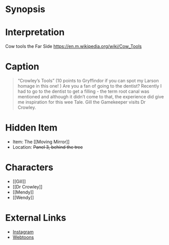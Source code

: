 # Synopsis

# Interpretation
Cow tools the Far Side https://en.m.wikipedia.org/wiki/Cow_Tools

# Caption
> “Crowley’s Tools” (10 points to Gryffindor if you can spot my Larson homage in this one! ) Are you a fan of going to the dentist? Recently I had to go to the dentist to get a filling - the term root canal was mentioned and although it didn’t come to that, the experience did give me inspiration for this wee Tale. Gill the Gamekeeper visits Dr Crowley.

# Hidden Item
* Item: The [[Moving Mirror]]
* Location: <strike>Panel 3, behind the tree</strike>

# Characters
* [[Gill]]
* [[Dr Crowley]]
* [[Mendy]]
* [[Wendy]]

# External Links
* [Instagram](https://www.instagram.com/p/CSc-nU2jxrG/?igshid=YmMyMTA2M2Y=)
* [Webtoons](https://www.webtoons.com/en/challenge/twistwood-tales/91-crowleys-tools/viewer?title_no=344740&episode_no=97)